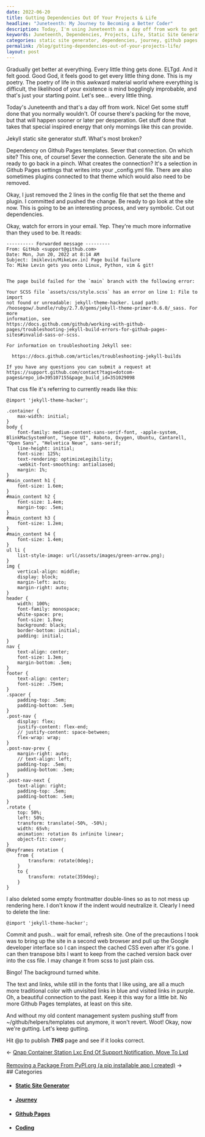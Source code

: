 ```yaml
---
date: 2022-06-20
title: Gutting Dependencies Out Of Your Projects & Life
headline: "Juneteenth: My Journey to Becoming a Better Coder"
description: Today, I'm using Juneteenth as a day off from work to get some stuff done. I'm severing the dependency on Github Pages templates from my Jekyll static site generator and gradually getting better at coding. After making changes to the CSS file and deleting an import line, I inspected the cached CSS and transposed bits I wanted to keep. After publishing the page, the background turned white and the text and links were a more traditional color.
keywords: Juneteenth, Dependencies, Projects, Life, Static Site Generator, Coding, CSS, Import Line, Cached CSS, White Background, Traditional Color, Journey, Github Pages, Config File, SCSS, Code, Publish
categories: static site generator, dependencies, journey, github pages, coding
permalink: /blog/gutting-dependencies-out-of-your-projects-life/
layout: post
---
```



Gradually get better at everything. Every little thing gets done. ELTgd. And it
felt good. Good God, it feels good to get every little thing done. This is my
poetry. The poetry of life in this awkward material world where everything is
difficult, the likelihood of your existence is mind bogglingly improbable, and
that's just your starting point. Let's see... every little thing.

Today's Juneteenth and that's a day off from work. Nice! Get some stuff done
that you normally wouldn't. Of course there's packing for the move, but that
will happen sooner or later per desperation. Get stuff done that takes that
special inspired energy that only mornings like this can provide.

Jekyll static site generator stuff. What's most broken?

Dependency on Github Pages templates. Sever that connection. On which site?
This one, of course! Sever the connection. Generate the site and be ready to go
back in a pinch. What creates the connection? It's a selection in Github Pages
settings that writes into your \_config.yml file. There are also sometimes
plugins connected to that theme which would also need to be removed.

Okay, I just removed the 2 lines in the config file that set the theme and
plugin. I committed and pushed the change. Be ready to go look at the site now.
This is going to be an interesting process, and very symbolic. Cut out
dependencies.

Okay, watch for errors in your email. Yep. They're much more informative than
they used to be. It reads:

    ---------- Forwarded message ---------
    From: GitHub <support@github.com>
    Date: Mon, Jun 20, 2022 at 8:14 AM
    Subject: [miklevin/MikeLev.in] Page build failure
    To: Mike Levin gets you onto Linux, Python, vim & git!


    The page build failed for the `main` branch with the following error:

    Your SCSS file `assets/css/style.scss` has an error on line 1: File to import
    not found or unreadable: jekyll-theme-hacker. Load path:
    /hoosegow/.bundle/ruby/2.7.0/gems/jekyll-theme-primer-0.6.0/_sass. For more
    information, see
    https://docs.github.com/github/working-with-github-pages/troubleshooting-jekyll-build-errors-for-github-pages-sites#invalid-sass-or-scss.

    For information on troubleshooting Jekyll see:

      https://docs.github.com/articles/troubleshooting-jekyll-builds

    If you have any questions you can submit a request at
    https://support.github.com/contact?tags=dotcom-pages&repo_id=395107155&page_build_id=351029098

That css file it's referring to currently reads like this:

    @import 'jekyll-theme-hacker';

    .container {
        max-width: initial;
    }
    body {
        font-family: medium-content-sans-serif-font, -apple-system, BlinkMacSystemFont, "Segoe UI", Roboto, Oxygen, Ubuntu, Cantarell, "Open Sans", "Helvetica Neue", sans-serif;
        line-height: initial;
        font-size: 125%;
        text-rendering: optimizeLegibility;
        -webkit-font-smoothing: antialiased;
        margin: 1%;
    }
    #main_content h1 {
        font-size: 1.6em;
    }
    #main_content h2 {
        font-size: 1.4em;
        margin-top: .5em;
    }
    #main_content h3 {
        font-size: 1.2em;
    }
    #main_content h4 {
        font-size: 1.4em;
    }
    ul li {
        list-style-image: url(/assets/images/green-arrow.png);
    }
    img {
        vertical-align: middle;
        display: block;
        margin-left: auto;
        margin-right: auto;
    }
    header {
        width: 100%;
        font-family: monospace;
        white-space: pre;
        font-size: 1.8vw;
        background: black;
        border-bottom: initial;
        padding: initial;
    }
    nav {
        text-align: center;
        font-size: 1.3em;
        margin-bottom: .5em;
    }
    footer {
        text-align: center;
        font-size: .75em;
    }
    .spacer {
        padding-top: .5em;
        padding-bottom: .5em;
    }
    .post-nav {
        display: flex;
        justify-content: flex-end;
        // justify-content: space-between;
        flex-wrap: wrap;
    }
    .post-nav-prev {
        margin-right: auto;
        // text-align: left;
        padding-top: .5em;
        padding-bottom: .5em;
    }
    .post-nav-next {
        text-align: right;
        padding-top: .5em;
        padding-bottom: .5em;
    }
    .rotate {
        top: 50%;
        left: 50%;
        transform: translate(-50%, -50%);
        width: 65vh;
        animation: rotation 8s infinite linear;
        object-fit: cover;
    }
    @keyframes rotation {
        from {
            transform: rotate(0deg);
        }
        to {
            transform: rotate(359deg);
        }
    }

I also deleted some empty frontmatter double-lines so as to not mess up
rendering here. I don't know if the indent would neutralize it. Clearly I need
to delete the line:

    @import 'jekyll-theme-hacker';

Commit and push... wait for email, refresh site. One of the precautions I took
was to bring up the site in a second web browser and pull up the Google
developer interface so I can inspect the cached CSS even after it's gone. I can
then transpose bits I want to keep from the cached version back over into the
css file. I may change it from scss to just plain css.

Bingo! The background turned white.

The text and links, while still in the fonts that I like using, are all a much
more traditional color with unvisited links in blue and visited links in
purple. Oh, a beautiful connection to the past. Keep it this way for a little
bit. No more Github Pages templates, at least on this site.

And without my old content management system pushing stuff from
~/github/helpers/templates out anymore, it won't revert. Woot! Okay, now we're
gutting. Let's keep gutting.

Hit @p to publish ***THIS*** page and see if it looks correct.


<div class="post-nav"><div class="post-nav-prev"><span class="arrow">&larr;&nbsp;</span><a href="/blog/qnap-container-station-lxc-end-of-support-notification-move-to-lxd">Qnap Container Station Lxc End Of Support Notification, Move To Lxd</a></div> &nbsp; <div class="post-nav-next"><a href="/blog/removing-a-package-from-pypi-org-a-pip-installable-app-i-created">Removing a Package From PyPI.org (a pip installable app I created)</a><span class="arrow">&nbsp;&rarr;</span></div></div>
## Categories

<ul>
<li><h4><a href='/static-site-generator/'>Static Site Generator</a></h4></li>
<li><h4><a href='/journey/'>Journey</a></h4></li>
<li><h4><a href='/github-pages/'>Github Pages</a></h4></li>
<li><h4><a href='/coding/'>Coding</a></h4></li></ul>
